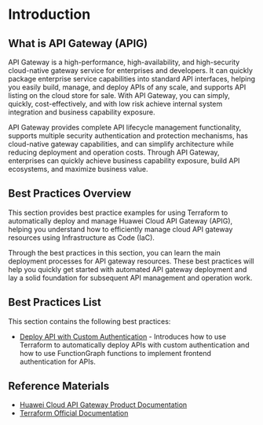 # Introduction

## What is API Gateway (APIG)

API Gateway is a high-performance, high-availability, and high-security cloud-native gateway service for enterprises and developers. It can quickly package enterprise service capabilities into standard API interfaces, helping you easily build, manage, and deploy APIs of any scale, and supports API listing on the cloud store for sale. With API Gateway, you can simply, quickly, cost-effectively, and with low risk achieve internal system integration and business capability exposure.

API Gateway provides complete API lifecycle management functionality, supports multiple security authentication and protection mechanisms, has cloud-native gateway capabilities, and can simplify architecture while reducing deployment and operation costs. Through API Gateway, enterprises can quickly achieve business capability exposure, build API ecosystems, and maximize business value.

## Best Practices Overview

This section provides best practice examples for using Terraform to automatically deploy and manage Huawei Cloud API Gateway (APIG), helping you understand how to efficiently manage cloud API gateway resources using Infrastructure as Code (IaC).

Through the best practices in this section, you can learn the main deployment processes for API gateway resources. These best practices will help you quickly get started with automated API gateway deployment and lay a solid foundation for subsequent API management and operation work.

## Best Practices List

This section contains the following best practices:

* [Deploy API with Custom Authentication](function_authorizer.md) - Introduces how to use Terraform to automatically deploy APIs with custom authentication and how to use FunctionGraph functions to implement frontend authentication for APIs.

## Reference Materials

- [Huawei Cloud API Gateway Product Documentation](https://support.huaweicloud.com/apig/index.html)
- [Terraform Official Documentation](https://www.terraform.io/docs/index.html)

